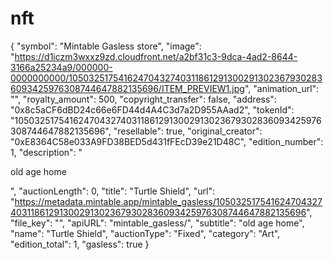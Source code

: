 # nft
{
 "symbol": "Mintable Gasless store",
 "image": "https://d1iczm3wxxz9zd.cloudfront.net/a2bf31c3-9dca-4ad2-8644-3166a25234a9/000000-0000000000/105032517541624704327403118612913002913023679302836093425976308744647882135696/ITEM_PREVIEW1.jpg",
 "animation_url": "",
 "royalty_amount": 500,
 "copyright_transfer": false,
 "address": "0x8c5aCF6dBD24c66e6FD44d4A4C3d7a2D955AAad2",
 "tokenId": "105032517541624704327403118612913002913023679302836093425976308744647882135696",
 "resellable": true,
 "original_creator": "0xE8364C58e033A9FD38BED5d431fFEcD39e21D48C",
 "edition_number": 1,
 "description": "<p>old age home</p>",
 "auctionLength": 0,
 "title": "Turtle Shield",
 "url": "https://metadata.mintable.app/mintable_gasless/105032517541624704327403118612913002913023679302836093425976308744647882135696",
 "file_key": "",
 "apiURL": "mintable_gasless/",
 "subtitle": "old age home",
 "name": "Turtle Shield",
 "auctionType": "Fixed",
 "category": "Art",
 "edition_total": 1,
 "gasless": true
}

